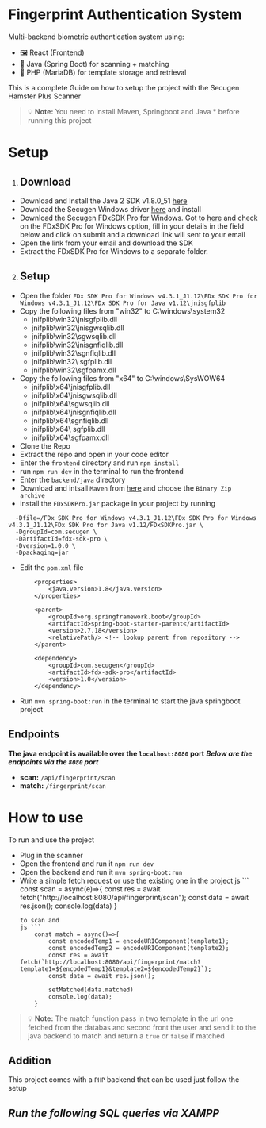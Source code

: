 # Fingerprint Authentication System

Multi-backend biometric authentication system using:

- 🖼️ React (Frontend)
- 🧠 Java (Spring Boot) for scanning + matching
- 💽 PHP (MariaDB) for template storage and retrieval

This is a complete Guide on how to setup the project with the Secugen Hamster Plus Scanner

> 💡 **Note:** You need to install Maven, Springboot and Java * before running this project

# Setup

1. ## Download

-  Download and Install the Java 2 SDK v1.8.0_51 [here](https://www.oracle.com/technetwork/java)
- Download the Secugen Windows driver [here](https://www.dropbox.com/t/w8kk93pfWRiMWF1Z) and install
- Download the Secugen FDxSDK Pro for Windows. Got to [here](https://secugen.com/request-free-software/) and check on the FDxSDK Pro for Windows option, fill in your details in the field below and click on submit and a download link will sent to your email
- Open the link from your email and download the SDK
- Extract the FDxSDK Pro for Windows to a separate folder.

2. ## Setup
- Open the folder ```FDx SDK Pro for Windows v4.3.1_J1.12\FDx SDK Pro for Windows v4.3.1_J1.12\FDx SDK Pro for Java v1.12\jnisgfplib```
- Copy the following files from "win32" to C:\windows\system32 
    - jnifplib\win32\jnisgfplib.dll 
    - jnifplib\win32\jnisgwsqlib.dll 
    - jnifplib\win32\sgwsqlib.dll 
    - jnifplib\win32\jnisgnfiqlib.dll 
    - jnifplib\win32\sgnfiqlib.dll 
    - jnifplib\win32\ sgfplib.dll 
    - jnifplib\win32\sgfpamx.dll 
- Copy the following files from "x64" to C:\windows\SysWOW64 
    - jnifplib\x64\jnisgfplib.dll 
    - jnifplib\x64\jnisgwsqlib.dll 
    - jnifplib\x64\sgwsqlib.dll 
    - jnifplib\x64\jnisgnfiqlib.dll 
    - jnifplib\x64\sgnfiqlib.dll 
    - jnifplib\x64\ sgfplib.dll 
    - jnifplib\x64\sgfpamx.dll
- Clone the Repo 
- Extract the repo and open in your code editor
- Enter the ```frontend``` directory and run ```npm install```
- run ```npm run dev``` in the terminal to run the frontend
- Enter the ```backend/java``` directory
- Download and intsall ```Maven``` from [here](https://maven.apache.org/download.cgi) and choose the ```Binary Zip archive```
- install the `FDxSDKPro.jar` package in your project by running 
```mvn install:install-file \
  -Dfile=/FDx SDK Pro for Windows v4.3.1_J1.12\FDx SDK Pro for Windows v4.3.1_J1.12\FDx SDK Pro for Java v1.12/FDxSDKPro.jar \
  -DgroupId=com.secugen \
  -DartifactId=fdx-sdk-pro \
  -Dversion=1.0.0 \
  -Dpackaging=jar
```
- Edit the ```pom.xml``` file
    ```
        <properties>
            <java.version>1.8</java.version>
        </properties>
    ```
    ```
        <parent>
            <groupId>org.springframework.boot</groupId>
            <artifactId>spring-boot-starter-parent</artifactId>
            <version>2.7.18</version>
            <relativePath/> <!-- lookup parent from repository -->
        </parent>
    ```
    ```
        <dependency>
			<groupId>com.secugen</groupId>
			<artifactId>fdx-sdk-pro</artifactId>
			<version>1.0</version>
		</dependency>
    ```
- Run `mvn spring-boot:run` in the terminal to start the java  springboot project


## Endpoints

**The java endpoint is available over the `localhost:8080` port**
***Below are the endpoints via the `8080` port***
- **scan:** `/api/fingerprint/scan`
- **match:** `/fingerprint/scan`

# How to use
To run and use the project
- Plug in the scanner
- Open the frontend and run it `npm run dev`
- Open the backend and run it `mvn spring-boot:run`
- Write a simple fetch request or use the existing one in the project 
    js ```
        const scan = async(e)=>{
            const res = await fetch("http://localhost:8080/api/fingerprint/scan");
            const data = await res.json();
            console.log(data)
        }
    ```
    to scan and
    js ```
        const match = async()=>{
            const encodedTemp1 = encodeURIComponent(template1);
            const encodedTemp2 = encodeURIComponent(template2);
            const res = await fetch(`http://localhost:8080/api/fingerprint/match?template1=${encodedTemp1}&template2=${encodedTemp2}`);
            const data = await res.json();
            
            setMatched(data.matched)
            console.log(data);
        }
    ```

> 💡 **Note:** The match function pass in two template in the url one fetched from the databas and second front the user and send it to the java backend to match and return a `true` or `false` if matched

## Addition
This project comes with a `PHP` backend that can be used just follow the setup

*Run the following SQL queries via XAMPP*
- 